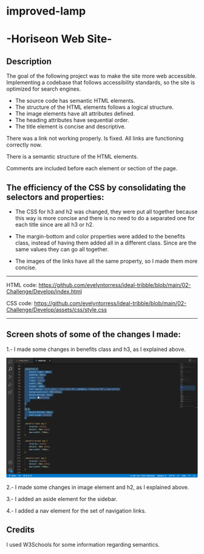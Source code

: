# improved-lamp


# -Horiseon Web Site-
## Description

The goal of the following project was to make the site more web accessible.
Implementing a codebase that follows accessibility standards, so the site is optimized for search engines.




- The source code has semantic HTML elements.
- The structure of the HTML elements follows a logical structure.
- The image elements have alt attributes defined.
- The heading attributes have sequential order.
- The title element is concise and descriptive.




There was a link not working properly. Is fixed. All links are functioning correctly now.

There is a semantic structure of the HTML elements.

Comments are included before each element or section of the page.

## The efficiency of the CSS by consolidating the selectors and properties:

- The CSS for h3 and h2 was changed, they were put all together because this way is more concise and there is no need to do a separated one for each title since are all h3 or h2.

- The margin-bottom and color properties were added to the benefits class, instead of having them added all in a different class. Since are the same values they can go all together.

- The images of the links have all the same property, so I made them more concise.

__________________________________________________________________

HTML code: https://github.com/evelyntorress/ideal-tribble/blob/main/02-Challenge/Develop/index.html

CSS code: https://github.com/evelyntorress/ideal-tribble/blob/main/02-Challenge/Develop/assets/css/style.css

__________________________________________________________________
## Screen shots of some of the changes I made:

1.- I made some changes in benefits class and h3, as I explained above.


![](assets/images/CSS-benefits-h3.png)

2.- I made some changes in image element and h2, as I explained above.



3.- I added an aside element for the sidebar.


4.-  I added a nav element for the set of navigation links.




## Credits
I used W3Schools for some information regarding semantics.


